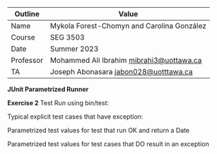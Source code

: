 | Outline | Value |
| --- | ---- |
| Name | Mykola Forest-Chomyn and Carolina González |
| Course | SEG 3503 |
| Date | Summer 2023 |
| Professor | Mohammed Ali Ibrahim mibrahi3@uottawa.ca|
| TA | Joseph Abonasara jabon028@uotttawa.ca  |

**JUnit Parametrized Runner**

**Exercise 2**
Test Run using bin/test:

Typical explicit test cases that have exception:

Parametrized test values for test that run OK and return a Date

Parametrized test values for test cases that DO result in an exception
